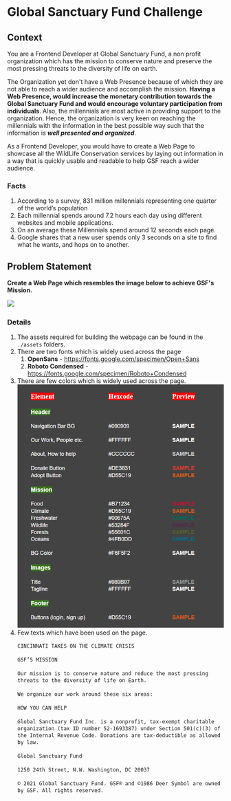 # Global Sanctuary Fund Challenge

## Context
You are a Frontend Developer at Global Sanctuary Fund, a non profit organization which has the mission to conserve nature and preserve the most pressing threats to the diversity of life on earth. 

The Organization yet don't have a Web Presence because of which they are not able to reach a wider audience and accomplish the mission. **Having a Web Presence, would increase the monetary contribution towards the Global Sanctuary Fund and would encourage voluntary participation from individuals**. Also, the millennials are most active in providing support to the organization. Hence, the organization is very keen on reaching the millennials with the information in the best possible way such that the information is ***well presented and organized***.

As a Frontend Developer, you would have to create a Web Page to showcase all the WildLife Conservation services by laying out information in a way that is quickly usable and readable to help GSF reach a wider audience.

### Facts
1. According to a survey, 831 million millennials representing one quarter of the world’s population
2. Each millennial spends around 7.2 hours each day using different websites and mobile applications.
2. On an average these Millennials spend around 12 seconds each page. 
3. Google shares that a new user spends only 3 seconds on a site to find what he wants, and hops on to another.

## Problem Statement
**Create a Web Page which resembles the image below to achieve GSF's Mission.**

![](./GSF.png)

### Details
1. The assets required for building the webpage can be found in the `./assets` folders.
2. There are two fonts which is widely used across the page
    1. **OpenSans** - https://fonts.google.com/specimen/Open+Sans
    2. **Roboto Condensed** - https://fonts.google.com/specimen/Roboto+Condensed
3. There are few colors which is widely used across the page.
    ![](./assets/color-codes.png)
4. Few texts which have been used on the page.
    ```
    CINCINNATI TAKES ON THE CLIMATE CRISIS

    GSF’S MISSION

    Our mission is to conserve nature and reduce the most pressing threats to the diversity of life on Earth.

    We organize our work around these six areas:

    HOW YOU CAN HELP

    Global Sanctuary Fund Inc. is a nonprofit, tax-exempt charitable organization (tax ID number 52-1693387) under Section 501(c)(3) of the Internal Revenue Code. Donations are tax-deductible as allowed by law.

    Global Sanctuary Fund

    1250 24th Street, N.W. Washington, DC 20037

    © 2021 Global Sanctuary Fund. GSF® and ©1986 Deer Symbol are owned by GSF. All rights reserved.
    ```

